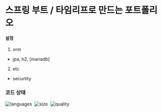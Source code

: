 # 스프링 부트 / 타임리프로 만드는 포트폴리오
#### 설정
1. orm
- jpa, h2, [mariadb]
2. etc
- securtity

### 코드 상태
![languages](https://img.shields.io/github/languages/count/snapthecode/boot)&nbsp;
![size](https://img.shields.io/github/languages/code-size/snapthecode/boot)&nbsp;
![quality](https://img.shields.io/codefactor/grade/github/snapthecode/boot)&nbsp;
